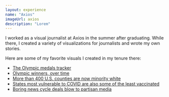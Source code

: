 ```yaml
---
layout: experience
name: "Axios"
imageUrl: axios
description: "Lorem"
---
```


I worked as a visual journalist at Axios in the summer after graduating. While there, I created a variety of visualizations for journalists and wrote my own stories.

Here are some of my favorite visuals I created in my tenure there:

* [The Olympic medals tracker](https://www.axios.com/olympics-medal-count-usa-tokyo-762804df-d836-4fb2-8407-9a9c5b273643.html)
* [Olympic winners, over time](https://www.axios.com/olympic-winners-a1912446-22ef-4c2a-9fda-85bfe8dedb08.html)
* [More than 400 U.S. counties are now minority white](https://www.axios.com/diversity-majority-minority-white-american-census-bd181b53-f170-40b2-9913-dd43363e1aaf.html)
* [States most vulnerable to COVID are also some of the least vaccinated](https://www.axios.com/coronavirus-vaccines-vulnerability-states-outbreaks-variants-b418fe6d-31f6-4790-9d79-bd7c4d747dd3.html?utm_source=twitter&utm_medium=social&utm_campaign=editorial&utm_content=health-statesvaccines)
* [Boring news cycle deals blow to partisan media](https://www.axios.com/partisan-media-biden-trump-26f54a8b-d4e2-4319-a185-bd5f55ac661f.html)